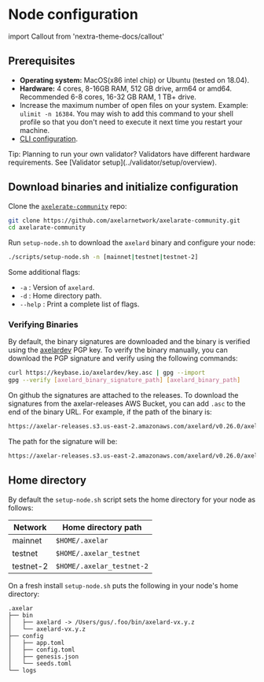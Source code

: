 # Node configuration

import Callout from 'nextra-theme-docs/callout'

## Prerequisites

- **Operating system:** MacOS(x86 intel chip) or Ubuntu (tested on 18.04).
- **Hardware:** 4 cores, 8-16GB RAM, 512 GB drive, arm64 or amd64. Recommended 6-8 cores, 16-32 GB RAM, 1 TB+ drive.
- Increase the maximum number of open files on your system. Example: `ulimit -n 16384`. You may wish to add this command to your shell profile so that you don't need to execute it next time you restart your machine.
- [CLI configuration](config-cli).

<Callout emoji="💡">
  Tip: Planning to run your own validator? Validators have different hardware requirements.  See [Validator setup](../validator/setup/overview).
</Callout>

## Download binaries and initialize configuration

Clone the [`axelerate-community`](https://github.com/axelarnetwork/axelarate-community) repo:

```bash
git clone https://github.com/axelarnetwork/axelarate-community.git
cd axelarate-community
```

Run `setup-node.sh` to download the `axelard` binary and configure your node:

```bash
./scripts/setup-node.sh -n [mainnet|testnet|testnet-2]
```

Some additional flags:

- `-a` : Version of `axelard`.
- `-d` : Home directory path.
- `--help` : Print a complete list of flags.

### Verifying Binaries

By default, the binary signatures are downloaded and the binary is verified using the [axelardev](https://keybase.io/axelardev) PGP key. To verify the binary manually, you can download the PGP signature and verify using the following commands:

```bash
curl https://keybase.io/axelardev/key.asc | gpg --import
gpg --verify [axelard_binary_signature_path] [axelard_binary_path]
```

On github the signatures are attached to the releases. To download the signatures from the axelar-releases AWS Bucket, you can add `.asc` to the end of the binary URL. For example, if the path of the binary is:
```bash
https://axelar-releases.s3.us-east-2.amazonaws.com/axelard/v0.26.0/axelard-darwin-arm64-v0.26.0
```
The path for the signature will be:
```bash
https://axelar-releases.s3.us-east-2.amazonaws.com/axelard/v0.26.0/axelard-darwin-arm64-v0.26.0.asc
```

## Home directory

By default the `setup-node.sh` script sets the home directory for your node as follows:

| Network   | Home directory path   |
| --------- | --------------------- |
| mainnet   | `$HOME/.axelar`           |
| testnet   | `$HOME/.axelar_testnet`   |
| testnet-2 | `$HOME/.axelar_testnet-2` |

On a fresh install `setup-node.sh` puts the following in your node's home directory:

```
.axelar
├── bin
│   ├── axelard -> /Users/gus/.foo/bin/axelard-vx.y.z
│   └── axelard-vx.y.z
├── config
│   ├── app.toml
│   ├── config.toml
│   ├── genesis.json
│   └── seeds.toml
└── logs
```
